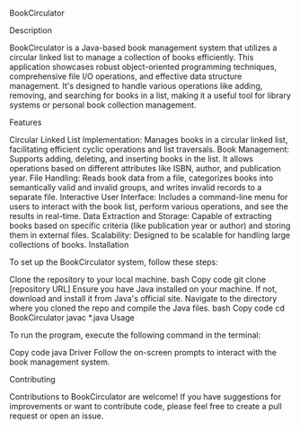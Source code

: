BookCirculator

Description

BookCirculator is a Java-based book management system that utilizes a circular linked list to manage a collection of books efficiently. This application showcases robust object-oriented programming techniques, comprehensive file I/O operations, and effective data structure management. It's designed to handle various operations like adding, removing, and searching for books in a list, making it a useful tool for library systems or personal book collection management.

Features

Circular Linked List Implementation: Manages books in a circular linked list, facilitating efficient cyclic operations and list traversals.
Book Management: Supports adding, deleting, and inserting books in the list. It allows operations based on different attributes like ISBN, author, and publication year.
File Handling: Reads book data from a file, categorizes books into semantically valid and invalid groups, and writes invalid records to a separate file.
Interactive User Interface: Includes a command-line menu for users to interact with the book list, perform various operations, and see the results in real-time.
Data Extraction and Storage: Capable of extracting books based on specific criteria (like publication year or author) and storing them in external files.
Scalability: Designed to be scalable for handling large collections of books.
Installation

To set up the BookCirculator system, follow these steps:

Clone the repository to your local machine.
bash
Copy code
git clone [repository URL]
Ensure you have Java installed on your machine. If not, download and install it from Java's official site.
Navigate to the directory where you cloned the repo and compile the Java files.
bash
Copy code
cd BookCirculator
javac *.java
Usage

To run the program, execute the following command in the terminal:

Copy code
java Driver
Follow the on-screen prompts to interact with the book management system.

Contributing

Contributions to BookCirculator are welcome! If you have suggestions for improvements or want to contribute code, please feel free to create a pull request or open an issue.

